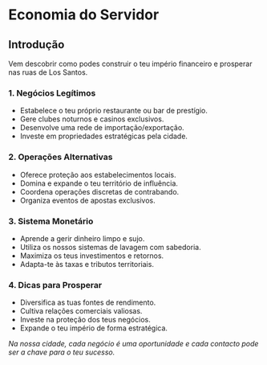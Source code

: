 # Economia do Servidor

## Introdução
Vem descobrir como podes construir o teu império financeiro e prosperar nas ruas de Los Santos.

### 1. Negócios Legítimos
- Estabelece o teu próprio restaurante ou bar de prestígio.
- Gere clubes noturnos e casinos exclusivos.
- Desenvolve uma rede de importação/exportação.
- Investe em propriedades estratégicas pela cidade.

### 2. Operações Alternativas
- Oferece proteção aos estabelecimentos locais.
- Domina e expande o teu território de influência.
- Coordena operações discretas de contrabando.
- Organiza eventos de apostas exclusivos.

### 3. Sistema Monetário
- Aprende a gerir dinheiro limpo e sujo.
- Utiliza os nossos sistemas de lavagem com sabedoria.
- Maximiza os teus investimentos e retornos.
- Adapta-te às taxas e tributos territoriais.

### 4. Dicas para Prosperar
- Diversifica as tuas fontes de rendimento.
- Cultiva relações comerciais valiosas.
- Investe na proteção dos teus negócios.
- Expande o teu império de forma estratégica.

*Na nossa cidade, cada negócio é uma oportunidade e cada contacto pode ser a chave para o teu sucesso.*
